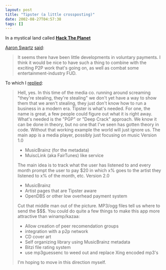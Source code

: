```yaml
---
layout: post
title: "Tipster (a little crossposting)"
date: 2002-08-27T04:57:38
tags: []
---
```


In a mystical land called **[Hack The Planet][1]**

[Aaron Swartz][2] [said][3]:

> It seems there have been little developments in voluntary payments. I think it would be nice to have such a thing to combine with the exciting P2P work that's going on, as well as combat some entertainment-industry FUD.

To which I [replied][4]:

> Hell, yes. In this time of the media co. running around screaming "they're stealing, they're stealing" we don't yet have a way to show them that we aren't stealing, they just don't know how to run a business in a modern era. Tipster is what's needed. For one, the name is great, a few people could figure out what it is right away. What's needed is the "PGP" or "Deep Crack" approach. We know it can be done in theory, but no one that I've seen has gotten theory in code. Without that working example the world will just ignore us. The main app is a media player, possibly just focusing on music Version 1.0
>
>   * MusicBrainz (for the metadata)
>   * MuiscLink (aka FairTunes) like service
>
> The main idea is to track what the user has listened to and every month prompt the user to pay $20 in which x% goes to the artist they listened to x% of the month, etc. Version 2.0
>
>   * MusicBrainz
>   * Artist pages that are Tipster aware
>   * OpenDBS or other low overhead payment system
>
> Cut that middle man out of the picture. MP3/ogg files tell us where to send the $$$. You could do quite a few things to make this app more attractive than winamp/kazaa:
>
>   * Allow creation of peer recomendation groups
>   * integration with a p2p network
>   * CD cover art
>   * Self organizing library using MusicBrainz metadata
>   * Bitzi file rating system
>   * use mp3guessenc to weed out and replace Xing encoded mp3's
>
> I'm hoping to move in this direction myself.

   [1]: http://wmf.editthispage.com/
   [2]: http://aaronsw.com/
   [3]: http://wmf.editthispage.com/discuss/msgReader$7994?mode=day
   [4]: http://wmf.editthispage.com/discuss/msgReader$8002?mode=day
